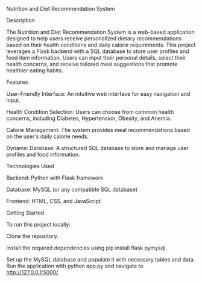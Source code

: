 Nutrition and Diet Recommendation System


Description

The Nutrition and Diet Recommendation System is a web-based application designed to help 
users receive personalized dietary recommendations based on their health conditions and daily calorie requirements. 
This project leverages a Flask backend with a SQL database to store user profiles and food item information. 
Users can input their personal details, select their health concerns, and receive tailored meal suggestions that promote healthier eating habits.

Features

User-Friendly Interface: An intuitive web interface for easy navigation and input.

Health Condition Selection: Users can choose from common health concerns, including Diabetes, Hypertension, Obesity, and Anemia.

Calorie Management: The system provides meal recommendations based on the user's daily calorie needs.

Dynamic Database: A structured SQL database to store and manage user profiles and food information.

Technologies Used

Backend: Python with Flask framework  

Database: MySQL (or any compatible SQL database)

Frontend: HTML, CSS, and JavaScript

Getting Started

To run this project locally:

Clone the repository.

Install the required dependencies using pip install flask pymysql.

Set up the MySQL database and populate it with necessary tables and data.
Run the application with python app.py and navigate to http://127.0.0.1:5000/.
